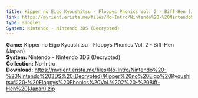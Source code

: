 ```yaml
---
title: Kipper no Eigo Kyoushitsu - Floppys Phonics Vol. 2 - Biff-Hen (Japan)
link: https://myrient.erista.me/files/No-Intro/Nintendo%20-%20Nintendo%203DS%20(Decrypted)/Kipper%20no%20Eigo%20Kyoushitsu%20-%20Floppys%20Phonics%20Vol.%202%20-%20Biff-Hen%20(Japan).zip
type: single1
System: Nintendo - Nintendo 3DS (Decrypted)
---
```

<b>Game:</b> Kipper no Eigo Kyoushitsu - Floppys Phonics Vol. 2 - Biff-Hen (Japan)<br>
<b>System:</b> Nintendo - Nintendo 3DS (Decrypted)<br>
<b>Collection:</b> No-Intro<br>
<b>Download:</b> https://myrient.erista.me/files/No-Intro/Nintendo%20-%20Nintendo%203DS%20(Decrypted)/Kipper%20no%20Eigo%20Kyoushitsu%20-%20Floppys%20Phonics%20Vol.%202%20-%20Biff-Hen%20(Japan).zip
